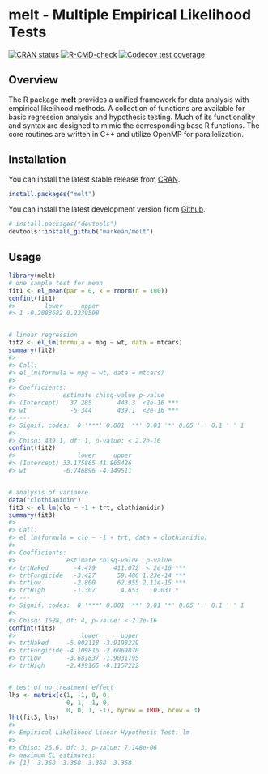 
<!-- README.md is generated from README.Rmd. Please edit that file -->

# melt - Multiple Empirical Likelihood Tests

<!-- badges: start -->

[![CRAN
status](https://www.r-pkg.org/badges/version/melt)](https://CRAN.R-project.org/package=melt)
[![R-CMD-check](https://github.com/markean/melt/actions/workflows/R-CMD-check.yaml/badge.svg)](https://github.com/markean/melt/actions/workflows/R-CMD-check.yaml)
[![Codecov test
coverage](https://codecov.io/gh/markean/melt/branch/master/graph/badge.svg)](https://app.codecov.io/gh/markean/melt?branch=master)
<!-- badges: end -->

## Overview

The R package **melt** provides a unified framework for data analysis
with empirical likelihood methods. A collection of functions are
available for basic regression analysis and hypothesis testing. Much of
its functionality and syntax are designed to mimic the corresponding
base R functions. The core routines are written in C++ and utilize
OpenMP for parallelization.

## Installation

You can install the latest stable release from
[CRAN](https://cran.r-project.org/package=melt).

``` r
install.packages("melt")
```

You can install the latest development version from
[Github](https://github.com/markean/melt).

``` r
# install.packages("devtools")
devtools::install_github("markean/melt")
```

## Usage

``` r
library(melt)
# one sample test for mean
fit1 <- el_mean(par = 0, x = rnorm(n = 100))
confint(fit1)
#>        lower     upper
#> 1 -0.2083682 0.2239598


# linear regression
fit2 <- el_lm(formula = mpg ~ wt, data = mtcars)
summary(fit2)
#> 
#> Call:
#> el_lm(formula = mpg ~ wt, data = mtcars)
#> 
#> Coefficients:
#>             estimate chisq-value p-value    
#> (Intercept)   37.285       443.3  <2e-16 ***
#> wt            -5.344       439.1  <2e-16 ***
#> ---
#> Signif. codes:  0 '***' 0.001 '**' 0.01 '*' 0.05 '.' 0.1 ' ' 1
#> 
#> Chisq: 439.1, df: 1, p-value: < 2.2e-16
confint(fit2)
#>                 lower     upper
#> (Intercept) 33.175865 41.865426
#> wt          -6.746896 -4.149511


# analysis of variance 
data("clothianidin")
fit3 <- el_lm(clo ~ -1 + trt, clothianidin)
summary(fit3)
#> 
#> Call:
#> el_lm(formula = clo ~ -1 + trt, data = clothianidin)
#> 
#> Coefficients:
#>              estimate chisq-value  p-value    
#> trtNaked       -4.479     411.072  < 2e-16 ***
#> trtFungicide   -3.427      59.486 1.23e-14 ***
#> trtLow         -2.800      62.955 2.11e-15 ***
#> trtHigh        -1.307       4.653    0.031 *  
#> ---
#> Signif. codes:  0 '***' 0.001 '**' 0.01 '*' 0.05 '.' 0.1 ' ' 1
#> 
#> Chisq: 1628, df: 4, p-value: < 2.2e-16
confint(fit3)
#>                  lower      upper
#> trtNaked     -5.002118 -3.9198229
#> trtFungicide -4.109816 -2.6069870
#> trtLow       -3.681837 -1.9031795
#> trtHigh      -2.499165 -0.1157222


# test of no treatment effect
lhs <- matrix(c(1, -1, 0, 0,
                0, 1, -1, 0,
                0, 0, 1, -1), byrow = TRUE, nrow = 3)
lht(fit3, lhs)
#> 
#> Empirical Likelihood Linear Hypothesis Test: lm 
#> 
#> Chisq: 26.6, df: 3, p-value: 7.148e-06
#> maximum EL estimates:
#> [1] -3.368 -3.368 -3.368 -3.368
```
